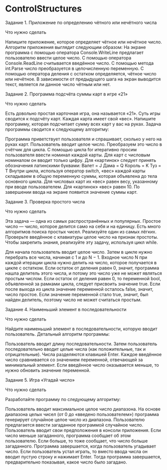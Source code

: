 # ControlStructures

Задание 1. Приложение по определению чётного или нечётного числа

Что нужно сделать

Напишите приложение, которое определяет чётное или нечётное число. Алгоритм приложения выглядит следующим образом:
На экране программа с помощью оператора Console.WriteLine предлагает пользователю ввести целое число.
С помощью оператора Console.ReadLine считывается введённое число.
С помощью метода int.Parse число преобразуется в целочисленную переменную.
С помощью оператора деления с остатком определяется, чётное число или нечётное.
В зависимости от предыдущего шага на экран выводится текст, является ли данное число чётным или нет.


Задание 2. Программа подсчёта суммы карт в игре «21»

Что нужно сделать

Есть довольно простая карточная игра, она называется «21». Суть игры сводится к подсчёту карт. Каждая карта имеет свой «вес». Напишите программу, которая подсчитает сумму всех карт у вас на руках. Задача программы сводится к следующему алгоритму:

Программа приветствует пользователя и спрашивает, сколько у него на руках карт.
Пользователь вводит целое число.
Преобразуем это число в счётчик для цикла.
С помощью цикла for итеративно просим пользователя ввести номинал каждой карты. Для карт с числовым номиналом он вводит только цифру. 
Для «картинок» следует принять обозначения латинскими буквами:
Валет = J
Дама = Q
Король = K
Туз = T
Внутри цикла, используя оператор switch, «вес» каждой карты складываем в общую переменную суммы, которая объявлена до тела основного цикла.
Для числовых карт их «вес» равен весу, указанному при вводе пользователем. Для «картинок» «вес» равен 10.
По завершении ввода на экране появится значение суммы карт.


Задание 3. Проверка простого числа

Что нужно сделать

Эта задача — одна из самых распространённых и популярных. Простое число — число, которое делится само на себя и на единицу. Есть много алгоритмов поиска простых чисел. Реализуйте один из самых лёгких. Проверьте введённое с клавиатуры целое число на признак простоты. Чтобы закрепить знания, реализуйте эту задачу, используя цикл while.

Для начала пользователь вводит целое число.
Затем в цикле нужно перебрать все числа, начиная с 1 и до N − 1.
Входное число N при каждой итерации цикла нужно делить на число, которое получается в цикле с остатком.
Если остаток от деления равен 0, значит, программа нашла делитель этого числа, и потому это число уже не может являться простым числом.
Если остаток от деления равен 0, то переменной bool, объявленной за рамками цикла, следует присвоить значение true.
Если после выхода из цикла значение переменной осталось false, значит, число простое. Если значение переменной стало true, значит, был найден делитель, поэтому число не может считаться простым.


Задание 4. Наименьший элемент в последовательности

Что нужно сделать

Найдите наименьший элемент в последовательности, которую вводит пользователь. Детальный алгоритм программы:

Пользователь вводит длину последовательности. 
Затем пользователь последовательно вводит целые числа (как положительные, так и отрицательные). Числа разделяются клавишей Enter.
Каждое введённое число сравнивается со значением переменной, отвечающей за минимальный элемент. Если введённое число оказывается меньше, то нужно обновить значение переменной.


Задание 5. Игра «Угадай число»

Что нужно сделать

Разработайте программу по следующему алгоритму:

Пользователь вводит максимальное целое число диапазона.
На основе диапазона целых чисел (от 0 до «введено пользователем») программа генерирует случайное целое число из диапазона. 
Пользователю предлагается ввести загаданное программой случайное число. Пользователь вводит свои предположения в консоли приложения. 
Если число меньше загаданного, программа сообщает об этом пользователю. 
Если больше, то тоже сообщает, что число больше загаданного.
Программа завершается, когда пользователь угадывает число. 
Если пользователь устал играть, то вместо ввода числа он вводит пустую строку и нажимает Enter. Тогда программа завершается, предварительно показывая, какое число было загадано.

